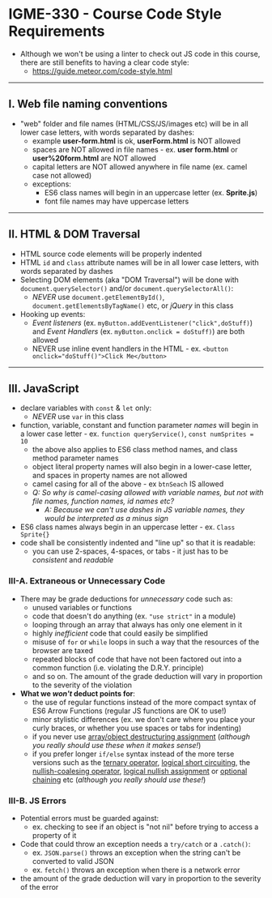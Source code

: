 # IGME-330 - Course Code Style Requirements

- Although we won't be using a linter to check out JS code in this course, there are still benefits to having a clear code style:
  - https://guide.meteor.com/code-style.html

<hr>

## I. Web file naming conventions

- "web" folder and file names (HTML/CSS/JS/images etc) will be in all lower case letters, with words separated by dashes:
  - example **user-form.html** is ok, **userForm.html** is NOT allowed
  - spaces are NOT allowed in file names - ex. **user form.html** or **user%20form.html** are NOT allowed
  - capital letters are NOT allowed anywhere in file name (ex. camel case not allowed)
  - exceptions:
    - ES6 class names will begin in an uppercase letter (ex. **Sprite.js**)
    - font file names may have uppercase letters
    
<hr>

## II. HTML & DOM Traversal
- HTML source code elements will be properly indented
- HTML `id` and `class` attribute names will be in all lower case letters, with words separated by dashes
- Selecting DOM elements (aka "DOM Traversal") will be done with `document.querySelector()` and/or `document.querySelectorAll()`:
  - *NEVER* use `document.getElementById()`, `document.getElementsByTagName()` etc, or *jQuery* in this class
- Hooking up events:
  - *Event listeners* (ex. `myButton.addEventListener("click",doStuff)`) and *Event Handlers* (ex. `myButton.onclick = doStuff)`) are both allowed
  - NEVER use inline event handlers in the HTML - ex. `<button onclick="doStuff()">Click Me</button>`

<hr>

## III. JavaScript

- declare variables with `const` & `let` only:
  - *NEVER* use `var` in this class
- function, variable, constant and function parameter *names* will begin in a lower case letter - ex. `function queryService()`, `const numSprites = 10`
  - the above also applies to ES6 class method names, and class method parameter names
  - object literal property names will also begin in a lower-case letter, and spaces in property names are not allowed
  - camel casing for all of the above - ex `btnSeach` IS allowed
  - *Q: So why is camel-casing allowed with variable names, but not with file names, function names, id names etc?*
    - *A: Because we can't use dashes in JS variable names, they would be interpreted as a minus sign*
- ES6 class names always begin in an uppercase letter - ex. `Class Sprite{}`
- code shall be consistently indented and "line up" so that it is readable:
  - you can use 2-spaces, 4-spaces, or tabs - it just has to be  *consistent* and *readable*

### III-A. Extraneous or Unnecessary Code

- There may be grade deductions for *unnecessary* code such as:
  - unused variables or functions
  - code that doesn't do anything (ex. `"use strict"` in a module)
  - looping through an array that always has only one element in it
  - highly *inefficient* code that could easily be simplified
  - misuse of `for` or `while` loops in such a way that the resources of the browser are taxed
  - repeated blocks of code that have not been factored out into a common function (i.e. violating the D.R.Y. principle)
  - and so on. The amount of the grade deduction will vary in proportion to the severity of the violation
- **What we *won't* deduct points for**:
  - the use of regular functions instead of the more compact syntax of ES6 Arrow Functions (regular JS functions are OK to use!)
  - minor stylistic differences (ex. we don't care where you place your curly braces, or whether you use spaces or tabs for indenting)
  - if you never use [array/object destructuring assignment](https://developer.mozilla.org/en-US/docs/Web/JavaScript/Reference/Operators/Destructuring_assignment) (*although you really should use these when it makes sense!*)
  - if you prefer longer `if/else` syntax instead of the more terse versions such as the [ternary operator](https://developer.mozilla.org/en-US/docs/Web/JavaScript/Reference/Operators/Conditional_Operator), [logical short circuiting](https://codeburst.io/javascript-what-is-short-circuit-evaluation-ff22b2f5608c?gi=523775959546), the [nullish-coalesing operator](https://developer.mozilla.org/en-US/docs/Web/JavaScript/Reference/Operators/Nullish_coalescing_operator), [logical nullish assignment](https://developer.mozilla.org/en-US/docs/Web/JavaScript/Reference/Operators/Logical_nullish_assignment) or [optional chaining](https://developer.mozilla.org/en-US/docs/Web/JavaScript/Reference/Operators/Optional_chaining) etc (*although you really should use these!*)


### III-B. JS Errors
- Potential errors must be guarded against:
  - ex. checking to see if an object is "not nil" before trying to access a property of it
- Code that could throw an exception needs a `try/catch` or a `.catch()`:
  - ex. `JSON.parse()` throws an exception when the string can't be converted to valid JSON
  - ex. `fetch()` throws an exception when there is a network error
- the amount of the grade deduction will vary in proportion to the severity of the error

